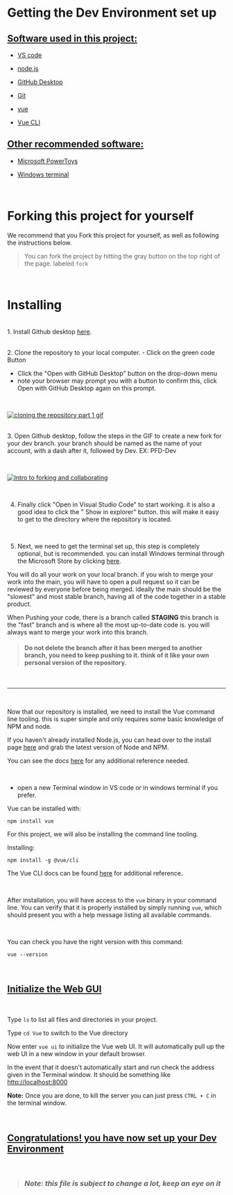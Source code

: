 # Getting the Dev Environment set up

## <u> **Software used in this project:**</u>

- [VS code](https://code.visualstudio.com/)
- [node.js](https://nodejs.org/en/download/)

- [GitHub Desktop](https://desktop.github.com/)
- [Git](https://git-scm.com/downloads)
- [vue](https://vuejs.org/v2/guide/installation.html)
- [Vue CLI](https://cli.vuejs.org/guide/installation.html)

## <u> **Other recommended software:**</u>

* [Microsoft PowerToys](https://github.com/microsoft/PowerToys/releases)
  
* [Windows terminal](https://www.microsoft.com/en-ca/p/windows-terminal/9n0dx20hk701?rtc=1#activetab=pivot:overviewtab)
  
<br>

# Forking this project for yourself

We recommend that you Fork this project for yourself, as well as following the instructions below.

> You can fork the project by hitting the gray button on the top right of the page. labeled `fork`

<br>

# **Installing**

<br>1. Install Github desktop [here](https://desktop.github.com/ "here").

<br>2. Clone the repository to your local computer. - Click on the green code Button 
- Click the "Open with GitHub Desktop" button on the drop-down menu 
- note your browser may prompt you with a button to confirm this, click Open with GitHub Desktop again on this prompt.

<br>

[![cloning the repository part 1 gif](https://media.discordapp.net/attachments/913259753948446720/913273808536883241/install_ins_1.gif?width=720&height=527 "cloning the repository part 1 gif")](http://https://media.discordapp.net/attachments/913259753948446720/913273808536883241/install_ins_1.gif?width=720&height=527 "cloning the repository part 1 gif")

<br>3. Open Github desktop, follow the steps in the GIF to create a new fork for your dev branch. your branch should be named as the name of your account, with a dash after it, followed by Dev. EX: PFD-Dev

<br>

[![Intro to forking and collaborating](https://media.discordapp.net/attachments/913259753948446720/913332772662288414/forking_-_intro_compressed.gif?width=720&height=514 "Intro to forking and collaborating")](https://cdn.discordapp.com/attachments/913259753948446720/913332772662288414/forking_-_intro_compressed.gif "Intro to forking and collaborating")

<br>

4. Finally click "Open in Visual Studio Code" to start working. it is also a good idea to click the " Show in explorer" button. this will make it easy to get to the directory where the repository is located.

<br>

5. Next, we need to get the terminal set up, this step is completely optional, but is recommended. you can install Windows terminal through the Microsoft Store by clicking [here](http://https://www.microsoft.com/en-ca/p/windows-terminal/9n0dx20hk701?SilentAuth=1&wa=wsignin1.0&rtc=1#activetab=pivot:overviewtab "here").

You will do all your work on your local branch. if you wish to merge your work into the main, you will have to open a pull request so it can be reviewed by everyone before being merged. ideally the main should be the "slowest" and most stable branch, having all of the code together in a stable product.

When Pushing your code, there is a branch called **STAGING** this branch is the "fast" branch and is where all the most up-to-date code is. you will always want to merge your work into this branch.

> #### **Do not delete the branch after it has been merged to another branch, you need to keep pushing to it. think of it like your own personal version of the repository.**

<br>

---

<br>

Now that our repository is installed, we need to install the Vue command line tooling. this is super simple and only requires some basic knowledge of NPM and node.

If you haven't already installed Node.js, you can head over to the install page [here](https://nodejs.org/en/download/) and grab the latest version of Node and NPM.

You can see the docs [here](https://vuejs.org/v2/guide/installation.html) for any additional reference needed.

<br>

- open a new Terminal window in VS code or in windows terminal if you prefer.

Vue can be installed with:

    npm install vue

For this project, we will also be installing the command line tooling.

Installing:

    npm install -g @vue/cli

The Vue CLI docs can be found [here](https://cli.vuejs.org/guide/installation.html) for additional reference.

<br>

After installation, you will have access to the `vue` binary in your command line. You can verify that it is properly installed by simply running `vue`, which should present you with a help message listing all available commands.

<br>

You can check you have the right version with this command:

    vue --version

<br>

## <u>Initialize the Web GUI</u>

<br>

Type `ls` to list all files and directories in your project.

Type `cd Vue` to switch to the Vue directory

Now enter `vue ui` to initialize the Vue web UI. It will automatically pull up the web UI in a new window in your default browser.

In the event that it doesn't automatically start and run check the address given in the Terminal window. It should be something like [http://localhost:8000](http://localhost:8000)

**Note:** Once you are done, to kill the server you can just press `CTRL + C` in the terminal window.

<br>

## <u>Congratulations! you have now set up your Dev Environment</u>

<br>

> ### **_Note: this file is subject to change a lot, keep an eye on it_**
